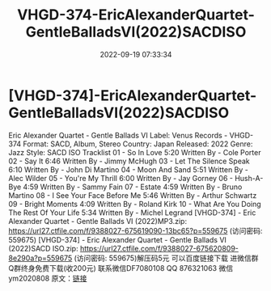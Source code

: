 ﻿---
title: VHGD-374-EricAlexanderQuartet-GentleBalladsVI(2022)SACDISO
date: 2022-09-19 07:33:34
categories: 新碟专辑、稀有等精品
tags: 纯音雅乐
---
# [VHGD-374]-EricAlexanderQuartet-GentleBalladsVI(2022)SACDISO

Eric Alexander Quartet - Gentle Ballads VI
Label: Venus Records - VHGD-374
Format: SACD, Album, Stereo
Country: Japan
Released: 2022
Genre: Jazz
Style:
SACD ISO
Tracklist
01 - So In Love 5:20
Written By - Cole Porter
02 - Say It 6:46
Written By - Jimmy McHugh
03 - Let The Silence Speak 6:10
Written By - John Di Martino
04 - Moon And Sand 5:51
Written By - Alec Wilder
05 - You're My Thrill 6:00
Written By - Jay Gorney
06 - Hush-A-Bye 4:59
Written By - Sammy Fain
07 - Estate 4:59
Written By - Bruno Martino
08 - I See Your Face Before Me 5:46
Written By - Arthur Schwartz
09 - Bright Moments 4:09
Written By - Roland Kirk
10 - What Are You Doing The Rest Of Your Life 5:34
Written By - Michel Legrand
[VHGD-374] - Eric Alexander Quartet -
Gentle Ballads VI (2022)MP3.zip: https://url27.ctfile.com/f/9388027-675619090-13bc65?p=559675
(访问密码: 559675)
[VHGD-374] - Eric Alexander Quartet - Gentle Ballads VI
(2022)SACD ISO.zip: https://url27.ctfile.com/f/9388027-675620809-8e290a?p=559675
(访问密码: 559675)解压码5元
可以百度链接下载
进微信群Q群终身免费下载(收200元)
联系微信DF7080108 QQ 876321063
微信ym2020808
原文：[链接](https://blog.sina.com.cn/s/blog_1647c7e7601030zhs.html)